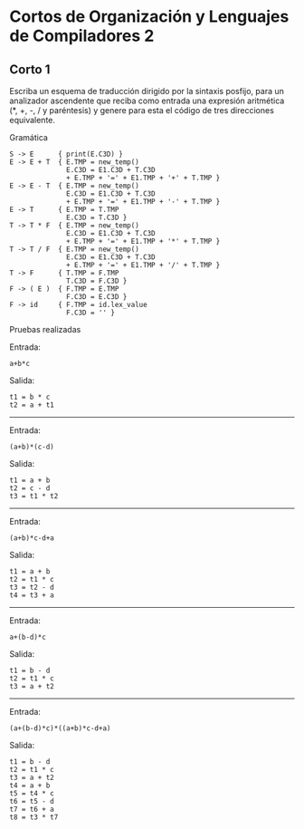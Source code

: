 # Cortos de Organización y Lenguajes de Compiladores 2

## Corto 1

Escriba un esquema de traducción dirigido por la sintaxis posfijo, para un analizador ascendente que reciba como entrada una expresión aritmética (*, +, -, / y paréntesis) y genere para esta el código de tres direcciones equivalente.

Gramática

```
S -> E      { print(E.C3D) }
E -> E + T  { E.TMP = new_temp()
              E.C3D = E1.C3D + T.C3D
              + E.TMP + '=' + E1.TMP + '+' + T.TMP }
E -> E - T  { E.TMP = new_temp()
              E.C3D = E1.C3D + T.C3D
              + E.TMP + '=' + E1.TMP + '-' + T.TMP }
E -> T      { E.TMP = T.TMP
              E.C3D = T.C3D }
T -> T * F  { E.TMP = new_temp()
              E.C3D = E1.C3D + T.C3D
              + E.TMP + '=' + E1.TMP + '*' + T.TMP }
T -> T / F  { E.TMP = new_temp()
              E.C3D = E1.C3D + T.C3D
              + E.TMP + '=' + E1.TMP + '/' + T.TMP }
T -> F      { T.TMP = F.TMP
              T.C3D = F.C3D }
F -> ( E )  { F.TMP = E.TMP
              F.C3D = E.C3D }
F -> id     { F.TMP = id.lex_value
              F.C3D = '' }
```

Pruebas realizadas

Entrada:
```
a+b*c
```

Salida:
```
t1 = b * c
t2 = a + t1
```

---

Entrada:
```
(a+b)*(c-d)
```

Salida:
```
t1 = a + b
t2 = c - d
t3 = t1 * t2
```

---

Entrada:
```
(a+b)*c-d+a
```

Salida:
```
t1 = a + b
t2 = t1 * c
t3 = t2 - d
t4 = t3 + a
```

---

Entrada:
```
a+(b-d)*c
```

Salida:
```
t1 = b - d
t2 = t1 * c
t3 = a + t2
```

---

Entrada:
```
(a+(b-d)*c)*((a+b)*c-d+a)
```

Salida:
```
t1 = b - d
t2 = t1 * c
t3 = a + t2
t4 = a + b
t5 = t4 * c
t6 = t5 - d
t7 = t6 + a
t8 = t3 * t7
```
